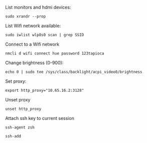 List monitors and hdmi devices:

```
sudo xrandr --prop
```

List Wifi network available:

```
sudo iwlist wlp8s0 scan | grep SSID
```

Connect to a Wifi network

```
nmcli d wifi connect hue password 123tapioca
```

Change brightness (0-900):

```
echo 0 | sudo tee /sys/class/backlight/acpi_video0/brightness
```

Set proxy:

```
export http_proxy="10.65.16.2:3128"
```

Unset proxy

```
unset http_proxy
```

Attach ssh key to current session

```
ssh-agent zsh
```

```
ssh-add
```

